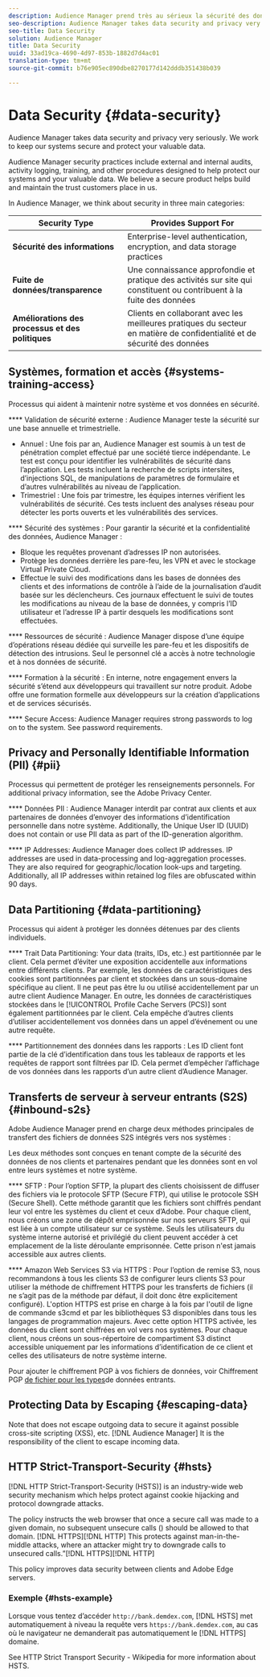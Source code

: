 ```yaml
---
description: Audience Manager prend très au sérieux la sécurité des données et la confidentialité. Nous nous efforçons de maintenir nos systèmes en sécurité et de protéger vos précieuses données.
seo-description: Audience Manager takes data security and privacy very seriously. Nous nous efforçons de maintenir nos systèmes en sécurité et de protéger vos précieuses données.
seo-title: Data Security
solution: Audience Manager
title: Data Security
uuid: 33ad19ca-4690-4d97-853b-1882d7d4ac01
translation-type: tm+mt
source-git-commit: b76e905ec890dbe8270177d142dddb351438b039

---
```



# Data Security {#data-security}

Audience Manager takes data security and privacy very seriously. We work to keep our systems secure and protect your valuable data.

Audience Manager security practices include external and internal audits, activity logging, training, and other procedures designed to help protect our systems and your valuable data. We believe a secure product helps build and maintain the trust customers place in us.

In Audience Manager, we think about security in three main categories:

| Security Type | Provides Support For |
|---|---|
| **Sécurité des informations** | Enterprise-level authentication, encryption, and data storage practices |
| **Fuite de données/transparence** | Une connaissance approfondie et pratique des activités sur site qui constituent ou contribuent à la fuite des données |
| **Améliorations des processus et des politiques** | Clients en collaborant avec les meilleures pratiques du secteur en matière de confidentialité et de sécurité des données |

## Systèmes, formation et accès {#systems-training-access}

Processus qui aident à maintenir notre système et vos données en sécurité.

**** Validation de sécurité externe :  Audience Manager teste la sécurité sur une base annuelle et trimestrielle.

* Annuel : Une fois par an, Audience Manager est soumis à un test de pénétration complet effectué par une société tierce indépendante. Le test est conçu pour identifier les vulnérabilités de sécurité dans l’application. Les tests incluent la recherche de scripts intersites, d’injections SQL, de manipulations de paramètres de formulaire et d’autres vulnérabilités au niveau de l’application.
* Trimestriel : Une fois par trimestre, les équipes internes vérifient les vulnérabilités de sécurité. Ces tests incluent des analyses réseau pour détecter les ports ouverts et les vulnérabilités des services.

**** Sécurité des systèmes :  Pour garantir la sécurité et la confidentialité des données, Audience Manager :

* Bloque les requêtes provenant d’adresses IP non autorisées.
* Protège les données derrière les pare-feu, les VPN et avec le stockage Virtual Private Cloud.
* Effectue le suivi des modifications dans les bases de données des clients et des informations de contrôle à l’aide de la journalisation d’audit basée sur les déclencheurs. Ces journaux effectuent le suivi de toutes les modifications au niveau de la base de données, y compris l’ID utilisateur et l’adresse IP à partir desquels les modifications sont effectuées.

**** Ressources de sécurité :  Audience Manager dispose d’une équipe d’opérations réseau dédiée qui surveille les pare-feu et les dispositifs de détection des intrusions. Seul le personnel clé a accès à notre technologie et à nos données de sécurité.

**** Formation à la sécurité :  En interne, notre engagement envers la sécurité s’étend aux développeurs qui travaillent sur notre produit. Adobe offre une formation formelle aux développeurs sur la création d’applications et de services sécurisés.

**** Secure Access:  Audience Manager requires strong passwords to log on to the system. See password requirements.[](../../reference/password-requirements.md)

## Privacy and Personally Identifiable Information (PII) {#pii}

Processus qui permettent de protéger les renseignements personnels. For additional privacy information, see the Adobe Privacy Center.[](https://www.adobe.com/privacy/advertising-services.html)

**** Données PII :  Audience Manager interdit par contrat aux clients et aux partenaires de données d’envoyer des informations d’identification personnelle dans notre système. Additionally, the Unique User ID (UUID) does not contain or use PII data as part of the ID-generation algorithm.

**** IP Addresses:  Audience Manager does collect IP addresses. IP addresses are used in data-processing and log-aggregation processes. They are also required for geographic/location look-ups and targeting. Additionally, all IP addresses within retained log files are obfuscated within 90 days.

## Data Partitioning {#data-partitioning}

Processus qui aident à protéger les données détenues par des clients individuels.

**** Trait Data Partitioning:  Your data (traits, IDs, etc.) est partitionnée par le client. Cela permet d’éviter une exposition accidentelle aux informations entre différents clients. Par exemple, les données de caractéristiques des cookies sont partitionnées par client et stockées dans un sous-domaine spécifique au client. Il ne peut pas être lu ou utilisé accidentellement par un autre client Audience Manager. En outre, les données de caractéristiques stockées dans le [!UICONTROL Profile Cache Servers (PCS)] sont également partitionnées par le client. Cela empêche d’autres clients d’utiliser accidentellement vos données dans un appel d’événement ou une autre requête.

**** Partitionnement des données dans les rapports :  Les ID client font partie de la clé d’identification dans tous les tableaux de rapports et les requêtes de rapport sont filtrées par ID. Cela permet d’empêcher l’affichage de vos données dans les rapports d’un autre client d’Audience Manager.

## Transferts de serveur à serveur entrants (S2S) {#inbound-s2s}

Adobe Audience Manager prend en charge deux méthodes principales de transfert des fichiers de données S2S intégrés vers nos systèmes :

Les deux méthodes sont conçues en tenant compte de la sécurité des données de nos clients et partenaires pendant que les données sont en vol entre leurs systèmes et notre système.

**** SFTP : Pour l’option SFTP, la plupart des clients choisissent de diffuser des fichiers via le protocole SFTP (Secure FTP), qui utilise le protocole SSH (Secure Shell). Cette méthode garantit que les fichiers sont chiffrés pendant leur vol entre les systèmes du client et ceux d’Adobe. Pour chaque client, nous créons une zone de dépôt emprisonnée sur nos serveurs SFTP, qui est liée à un compte utilisateur sur ce système. Seuls les utilisateurs du système interne autorisé et privilégié du client peuvent accéder à cet emplacement de la liste déroulante emprisonnée. Cette prison n'est jamais accessible aux autres clients.

**** Amazon Web Services S3 via HTTPS : Pour l’option de remise S3, nous recommandons à tous les clients S3 de configurer leurs clients S3 pour utiliser la méthode de chiffrement HTTPS pour les transferts de fichiers (il ne s’agit pas de la méthode par défaut, il doit donc être explicitement configuré). L'option HTTPS est prise en charge à la fois par l'outil de ligne de commande s3cmd et par les bibliothèques S3 disponibles dans tous les langages de programmation majeurs. Avec cette option HTTPS activée, les données du client sont chiffrées en vol vers nos systèmes. Pour chaque client, nous créons un sous-répertoire de compartiment S3 distinct accessible uniquement par les informations d’identification de ce client et celles des utilisateurs de notre système interne.

Pour ajouter le chiffrement PGP à vos fichiers de données, voir Chiffrement PGP [de fichier pour les types](../../integration/sending-audience-data/batch-data-transfer-explained/inbound-file-encryption.md)de données entrants.

## Protecting Data by Escaping {#escaping-data}

Note that  does not escape outgoing data to secure it against possible cross-site scripting (XSS), etc. [!DNL Audience Manager] It is the responsibility of the client to escape incoming data.

## HTTP Strict-Transport-Security {#hsts}

[!DNL HTTP Strict-Transport-Security (HSTS)] is an industry-wide web security mechanism which helps protect against cookie hijacking and protocol downgrade attacks.

The policy instructs the web browser that once a secure  call was made to a given domain, no subsequent unsecure calls () should be allowed to that domain. [!DNL HTTPS][!DNL HTTP] This protects against man-in-the-middle attacks, where an attacker might try to downgrade  calls to unsecured  calls.”[!DNL HTTPS][!DNL HTTP]

This policy improves data security between clients and Adobe Edge servers.[](../../reference/system-components/components-edge.md)

### Exemple {#hsts-example}

Lorsque vous tentez d’accéder `http://bank.demdex.com`, [!DNL HSTS] met automatiquement à niveau la requête vers `https://bank.demdex.com`, au cas où le navigateur ne demanderait pas automatiquement le [!DNL HTTPS] domaine.

See HTTP Strict Transport Security - Wikipedia for more information about HSTS.[](https://en.wikipedia.org/wiki/HTTP_Strict_Transport_Security)
